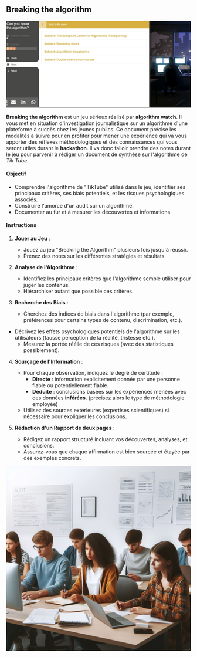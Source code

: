 ## Breaking the algorithm

[![image du jeu](breaking.jpg)](https://algorithmwatch.org/en/break-algorithm-game/)


**Breaking the algorithm** est un jeu sérieux réalisé par **algorithm watch**.
Il vous met en situation d'investigation journalistique sur un algorithme d'une plateforme à succès chez les jeunes publics.
Ce document précise les modalités à suivre pour en profiter pour mener une expérience qui va vous apporter des réflexes méthodologiques et des connaissances qui vous seront utiles durant le **hackathon**.
Il va donc falloir prendre des notes durant le jeu pour parvenir à rédiger un document de synthèse sur l'algorithme de *Tik Tube.* 

#### Objectif
- Comprendre l'algorithme de "TikTube" utilisé dans le jeu, identifier ses principaux critères, ses biais potentiels, et les risques psychologiques associés.
- Construire l'amorce d'un audit sur un algorithme.
- Documenter au fur et à mesurer les découvertes et informations.


#### Instructions
1. **Jouer au Jeu** :
   - Jouez au jeu "Breaking the Algorithm" plusieurs fois jusqu'à réussir.
   - Prenez des notes sur les différentes stratégies et résultats.

2. **Analyse de l'Algorithme** :
   - Identifiez les principaux critères que l'algorithme semble utiliser pour juger les contenus.
   - Hiérarchiser autant que possible ces critères.

3. **Recherche des Biais** :
   - Cherchez des indices de biais dans l'algorithme (par exemple, préférences pour certains types de contenu, discrimination, etc.).
- Décrivez les effets psychologiques potentiels de l'algorithme sur les utilisateurs (fausse perception de la réalité, tristesse etc.).
   - Mesurez la portée réélle de ces risques (avec des statistiques possiblement).

4. **Sourçage de l'Information** :
   - Pour chaque observation, indiquez le degré de certitude : 
     - **Directe** : information explicitement donnée par une personne fiable ou potentiellement fiable.
     - **Déduite** : conclusions basées sur les expériences menées avec des données **inférées**. (précisez alors le type de méthodologie employée)
   - Utilisez des sources extérieures (expertises scientifiques) si nécessaire pour expliquer les conclusions.

5. **Rédaction d'un Rapport de deux pages** :
   - Rédigez un rapport structuré incluant vos découvertes, analyses, et conclusions.
   - Assurez-vous que chaque affirmation est bien sourcée et étayée par des exemples concrets.


![étudiants](etudiantsalgo.jpg)
